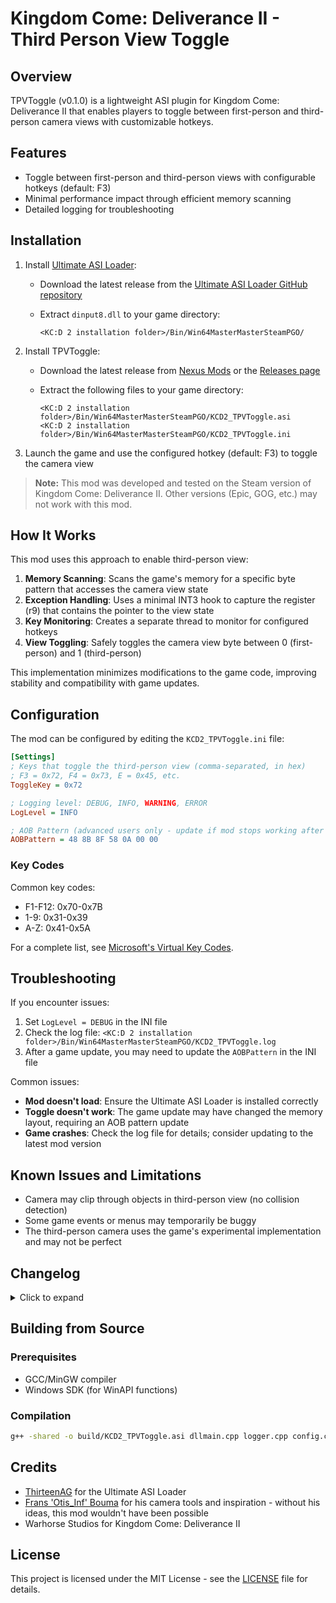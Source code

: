 # Kingdom Come: Deliverance II - Third Person View Toggle

## Overview

TPVToggle (v0.1.0) is a lightweight ASI plugin for Kingdom Come: Deliverance II that enables players to toggle between first-person and third-person camera views with customizable hotkeys.

## Features

- Toggle between first-person and third-person views with configurable hotkeys (default: F3)
- Minimal performance impact through efficient memory scanning
- Detailed logging for troubleshooting

## Installation

1. Install [Ultimate ASI Loader](https://github.com/ThirteenAG/Ultimate-ASI-Loader):
   - Download the latest release from the [Ultimate ASI Loader GitHub repository](https://github.com/ThirteenAG/Ultimate-ASI-Loader/releases)
   - Extract `dinput8.dll` to your game directory:

     ```
     <KC:D 2 installation folder>/Bin/Win64MasterMasterSteamPGO/
     ```

2. Install TPVToggle:
   - Download the latest release from [Nexus Mods](https://www.nexusmods.com/kingdomcomedeliverance2/mods/1550) or the [Releases page](https://github.com/tkhquang/KDC2Tools/releases)
   - Extract the following files to your game directory:

     ```
     <KC:D 2 installation folder>/Bin/Win64MasterMasterSteamPGO/KCD2_TPVToggle.asi
     <KC:D 2 installation folder>/Bin/Win64MasterMasterSteamPGO/KCD2_TPVToggle.ini
     ```

3. Launch the game and use the configured hotkey (default: F3) to toggle the camera view

> **Note:** This mod was developed and tested on the Steam version of Kingdom Come: Deliverance II. Other versions (Epic, GOG, etc.) may not work with this mod.

## How It Works

This mod uses this approach to enable third-person view:

1. **Memory Scanning**: Scans the game's memory for a specific byte pattern that accesses the camera view state
2. **Exception Handling**: Uses a minimal INT3 hook to capture the register (r9) that contains the pointer to the view state
3. **Key Monitoring**: Creates a separate thread to monitor for configured hotkeys
4. **View Toggling**: Safely toggles the camera view byte between 0 (first-person) and 1 (third-person)

This implementation minimizes modifications to the game code, improving stability and compatibility with game updates.

## Configuration

The mod can be configured by editing the `KCD2_TPVToggle.ini` file:

```ini
[Settings]
; Keys that toggle the third-person view (comma-separated, in hex)
; F3 = 0x72, F4 = 0x73, E = 0x45, etc.
ToggleKey = 0x72

; Logging level: DEBUG, INFO, WARNING, ERROR
LogLevel = INFO

; AOB Pattern (advanced users only - update if mod stops working after game patches)
AOBPattern = 48 8B 8F 58 0A 00 00
```

### Key Codes

Common key codes:

- F1-F12: 0x70-0x7B
- 1-9: 0x31-0x39
- A-Z: 0x41-0x5A

For a complete list, see [Microsoft's Virtual Key Codes](https://docs.microsoft.com/en-us/windows/win32/inputdev/virtual-key-codes).

## Troubleshooting

If you encounter issues:

1. Set `LogLevel = DEBUG` in the INI file
2. Check the log file: `<KC:D 2 installation folder>/Bin/Win64MasterMasterSteamPGO/KCD2_TPVToggle.log`
3. After a game update, you may need to update the `AOBPattern` in the INI file

Common issues:

- **Mod doesn't load**: Ensure the Ultimate ASI Loader is installed correctly
- **Toggle doesn't work**: The game update may have changed the memory layout, requiring an AOB pattern update
- **Game crashes**: Check the log file for details; consider updating to the latest mod version

## Known Issues and Limitations

- Camera may clip through objects in third-person view (no collision detection)
- Some game events or menus may temporarily be buggy
- The third-person camera uses the game's experimental implementation and may not be perfect

## Changelog

<details>
<summary>Click to expand</summary>

### v0.1.0 (Initial Release)

- Basic third-person view toggle functionality
- Configurable hotkeys through INI file
- Memory scanning to find the view state dynamically
- Exception-based hooking for minimal game modification
- Logging system for troubleshooting

### v0.1.1

- Fix missing deps

</details>

## Building from Source

### Prerequisites

- GCC/MinGW compiler
- Windows SDK (for WinAPI functions)

### Compilation

```bash
g++ -shared -o build/KCD2_TPVToggle.asi dllmain.cpp logger.cpp config.cpp toggle_thread.cpp aob_scanner.cpp exception_handler.cpp -static -lpsapi -Wl,--add-stdcall-alias -O2 -Wall -Wextra
```

## Credits

- [ThirteenAG](https://github.com/ThirteenAG) for the Ultimate ASI Loader
- [Frans 'Otis_Inf' Bouma](https://opm.fransbouma.com/intro.htm) for his camera tools and inspiration - without his ideas, this mod wouldn't have been possible
- Warhorse Studios for Kingdom Come: Deliverance II

## License

This project is licensed under the MIT License - see the [LICENSE](LICENSE) file for details.
